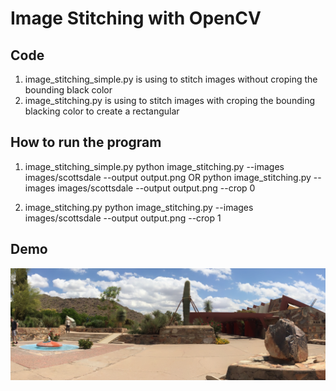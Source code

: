 # Image Stitching with OpenCV


## Code
  1) image_stitching_simple.py is using to stitch images without croping the bounding black color
  2) image_stitching.py is using to stitch images with croping the bounding blacking color to create a rectangular


## How to run the program
  1) image_stitching_simple.py
    python image_stitching.py --images images/scottsdale --output output.png
    OR
    python image_stitching.py --images images/scottsdale --output output.png --crop 0
  
  2) image_stitching.py
    python image_stitching.py --images images/scottsdale --output output.png --crop 1

## Demo
![](output.png)
